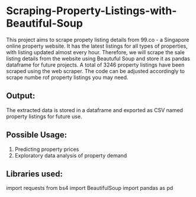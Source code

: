 # Scraping-Property-Listings-with-Beautiful-Soup
This project aims to scrape propety listing details from 99.co - a Singapore online property website. It has the latest listings for all types of properties, with listing updated almost every hour. Therefore, we will scrape the sale listing details from the website using Beautuful Soup and store it as pandas dataframe for future projects. A total of 3246 property listings have been scraped using the web scraper. 
The code can be adjusted accordingly to scrape numbe rof property listings you may need. 

## Output:
The extracted data is stored in a dataframe and exported as CSV named property listings for future use. 

## Possible Usage:
1. Predicting property prices 
2. Exploratory data analysis of property demand 

## Libraries used: 
import requests
from bs4 import BeautifulSoup
import pandas as pd
